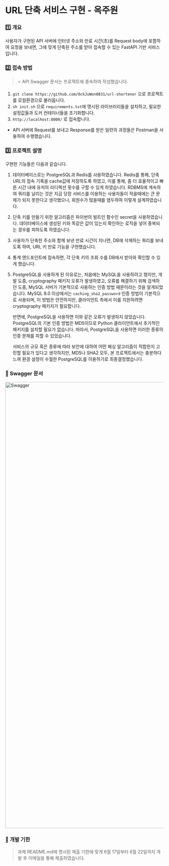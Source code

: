# URL 단축 서비스 구현 - 옥주원

### 1️⃣ 개요
사용자가 구현된 API 서버에 인터넷 주소와 만료 시간(초)를 Request body에 포함하여 요청을 보내면, 그에 맞게 단축된 주소를 받아 접속할 수 있는 FastAPI 기반 서비스입니다.

### 2️⃣ 접속 방법

> ⭐️ API Swagger 문서는 프로젝트에 종속하여 작성했습니다.

1. `git clone https://github.com/OckJuWon0831/url-shortener` 으로 프로젝트를 로컬환경으로 불러옵니다.
2. `sh init.sh` 으로 `requirements.txt`에 명시된 라이브러리들을 설치하고, 필요한 설정값들과 도커 컨테이너들을 초기화합니다.
3. `http://localhost:8000/` 로 접속합니다.

- API 서버에 Request를 보내고 Response를 받은 일련의 과정들은 Postman을 사용하여 수행했습니다.

### 3️⃣ 프로젝트 설명

구현한 기능들은 다음과 같습니다.

1. 데이터베이스로는 PostgreSQL과 Redis를 사용하였습니다. Redis를 통해, 단축 URL의 접속 기록을 cache값에 저장하도록 하였고, 이를 통해, 좀 더 효율적이고 빠른 시간 내에 유저의 리디렉션 횟수를 구할 수 있게 하였습니다. RDBMS에 계속하여 쿼리를 날리는 것은 지금 당장 서비스를 이용하는 사용자들이 적을때에는 큰 문제가 되지 못한다고 생각했으나, 회원수가 많을때를 염두하여 이렇게 설계하였습니다.

2. 단축 키를 만들기 위한 알고리즘은 파이썬의 빌트인 함수인 secret을 사용하였습니다. 데이터베이스에 생성된 키와 똑같은 값이 있는지 확인하는 로직을 넣어 중복되는 경우를 피하도록 하였습니다.

3. 사용자가 단축한 주소와 함께 보낸 만료 시간이 지나면, DB에 삭제하는 쿼리를 보내도록 하여, URL 키 만료 기능을 구현했습니다.

4. 통계 엔드포인트에 접속하면, 각 단축 키의 조회 수를 DB에서 받아와 확인할 수 있게 했습니다.

5. PostgreSQL을 사용하게 된 이유로는, 처음에는 MySQL을 사용하려고 했지만, 개발 도중, cryptography 패키지 오류가 발생하였고, 오류를 해결하기 위해 검색하던 도중, MySQL 서버가 기본적으로 사용하는 인증 방법 때문이라는 것을 알게되었습니다. MySQL 8.0 이상에서는 `caching_sha2_password` 인증 방법이 기본적으로 사용되며, 이 방법은 안전하지만, 클라이언트 측에서 이를 지원하려면 cryptography 패키지가 필요합니다.

   반면에, PostgreSQL을 사용하면 이와 같은 오류가 발생하지 않았습니다. PostgreSQL의 기본 인증 방법은 MD5이므로 Python 클라이언트에서 추가적인 패키지를 설치할 필요가 없습니다. 따라서, PostgreSQL을 사용하면 이러한 종류의 인증 문제를 피할 수 있었습니다.

   서비스의 규모 혹은 종류에 따라 보안에 대하여 어떤 해싱 알고리즘이 적합한지 고민할 필요가 있다고 생각하지만, MD5나 SHA2 모두, 본 프로젝트에서는 충분하다 느껴 환경 설정이 수월한 PostgreSQL를 이용하기로 최종결정했습니다.

### 🕺 Swagger 문서
<img width="1413" alt="Swagger" src="https://github.com/OckJuWon0831/url-shortener/assets/114837587/ef43709c-1208-4b3e-b45e-264045a9ecd4">


### 🚀 개발 기한

> 과제 README.md에 명시된 제출 기한에 맞게 6월 17일부터 6월 22일까지 개발 후 이메일을 통해 제출하였습니다.
